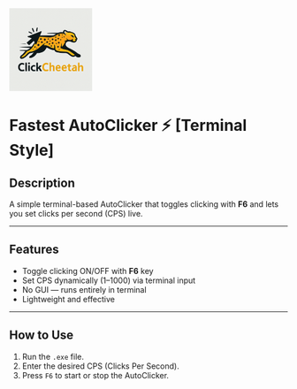<img src="./logo.png" alt="Project Logo" width="150" />

# Fastest AutoClicker ⚡ [Terminal Style]

## Description

A simple terminal-based AutoClicker that toggles clicking with **F6** and lets you set clicks per second (CPS) live.

---

## Features

- Toggle clicking ON/OFF with **F6** key  
- Set CPS dynamically (1–1000) via terminal input  
- No GUI — runs entirely in terminal  
- Lightweight and effective  

---

## How to Use

1. Run the `.exe` file.  
2. Enter the desired CPS (Clicks Per Second).  
3. Press `F6` to start or stop the AutoClicker.  
